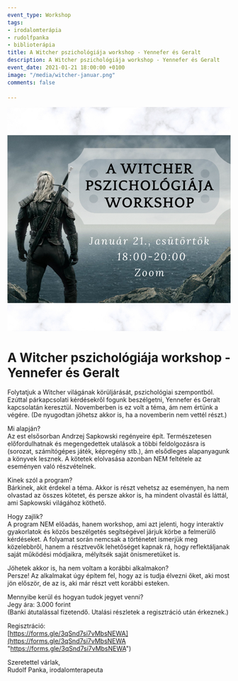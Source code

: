 ```yaml
---
event_type: Workshop
tags:
- irodalomterápia
- rudolfpanka
- biblioterápia
title: A Witcher pszichológiája workshop - Yennefer és Geralt
description: A Witcher pszichológiája workshop - Yennefer és Geralt
event_date: 2021-01-21 18:00:00 +0100
image: "/media/witcher-januar.png"
comments: false

---
```

![](/media/witcher-januar.png)

# A Witcher pszichológiája workshop - Yennefer és Geralt

Folytatjuk a Witcher világának körüljárását, pszichológiai szempontból. Ezúttal párkapcsolati kérdésekről fogunk beszélgetni, Yennefer és Geralt kapcsolatán keresztül. Novemberben is ez volt a téma, ám nem értünk a végére. (De nyugodtan jöhetsz akkor is, ha a novemberin nem vettél részt.)

Mi alapján?  
Az est elsősorban Andrzej Sapkowski regényeire épít. Természetesen előfordulhatnak és megengedettek utalások a többi feldolgozásra is (sorozat, számítógépes játék, képregény stb.), ám elsődleges alapanyagunk a könyvek lesznek. A kötetek elolvasása azonban NEM feltétele az eseményen való részvételnek.

Kinek szól a program?  
Bárkinek, akit érdekel a téma. Akkor is részt vehetsz az eseményen, ha nem olvastad az összes kötetet, és persze akkor is, ha mindent olvastál és láttál, ami Sapkowski világához köthető.

Hogy zajlik?  
A program NEM előadás, hanem workshop, ami azt jelenti, hogy interaktív gyakorlatok és közös beszélgetés segítségével járjuk körbe a felmerülő kérdéseket. A folyamat során nemcsak a történetet ismerjük meg közelebbről, hanem a résztvevők lehetőséget kapnak rá, hogy reflektáljanak saját működési módjaikra, mélyítsék saját önismeretüket is.

Jöhetek akkor is, ha nem voltam a korábbi alkalmakon?  
Persze! Az alkalmakat úgy építem fel, hogy az is tudja élvezni őket, aki most jön először, de az is, aki már részt vett korábbi esteken.

Mennyibe kerül és hogyan tudok jegyet venni?  
Jegy ára: 3.000 forint  
(Banki átutalással fizetendő. Utalási részletek a regisztráció után érkeznek.)

Regisztráció:  
[https://forms.gle/3qSnd7si7vMbsNEWA](https://forms.gle/3qSnd7si7vMbsNEWA "https://forms.gle/3qSnd7si7vMbsNEWA")

Szeretettel várlak,  
Rudolf Panka, irodalomterapeuta